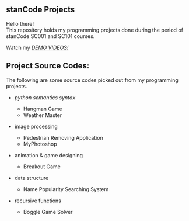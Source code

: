 ## stanCode Projects
Hello there!\
This repository holds my programming projects done during the period of stanCode SC001 and SC101 courses.

Watch my *[DEMO VIDEOS!](https://drive.google.com/drive/folders/1Gi3bn9qPW_gR0ISyGzVPLd5Bztdvd7rF?fbclid=IwAR36BW3v_bHn-Idsh-0_ROSWLwrXOzoervZId25OOzH2LX4b6FCGDfULdDg)*

## Project Source Codes:
The following are some source codes picked out from my programming projects.
* *python semantics syntax*
  * Hangman Game
  * Weather Master
  
* image processing
  * Pedestrian Removing Application
  * MyPhotoshop
  
* animation & game designing
  * Breakout Game
  
* data structure
  * Name Popularity Searching System
  
* recursive functions
  * Boggle Game Solver
